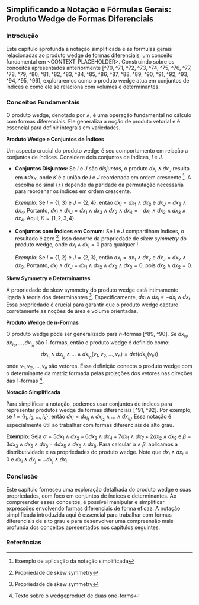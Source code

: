 ## Simplificando a Notação e Fórmulas Gerais: Produto Wedge de Formas Diferenciais

### Introdução
Este capítulo aprofunda a notação simplificada e as fórmulas gerais relacionadas ao produto wedge de formas diferenciais, um conceito fundamental em <CONTEXT_PLACEHOLDER>. Construindo sobre os conceitos apresentados anteriormente [^70, ^71, ^72, ^73, ^74, ^75, ^76, ^77, ^78, ^79, ^80, ^81, ^82, ^83, ^84, ^85, ^86, ^87, ^88, ^89, ^90, ^91, ^92, ^93, ^94, ^95, ^96], exploraremos como o produto wedge atua em conjuntos de índices e como ele se relaciona com volumes e determinantes.

### Conceitos Fundamentais

O produto wedge, denotado por $\wedge$, é uma operação fundamental no cálculo com formas diferenciais. Ele generaliza a noção de produto vetorial e é essencial para definir integrais em variedades.

**Produto Wedge e Conjuntos de Índices**

Um aspecto crucial do produto wedge é seu comportamento em relação a conjuntos de índices. Considere dois conjuntos de índices, $I$ e $J$.

*   **Conjuntos Disjuntos:** Se $I$ e $J$ são *disjuntos*, o produto $dx_I \wedge dx_J$ resulta em $\pm dx_K$, onde $K$ é a união de $I$ e $J$ reordenada em ordem crescente [^92]. A escolha do sinal ($\pm$) depende da paridade da permutação necessária para reordenar os índices em ordem crescente.

    *Exemplo:* Se $I = \{1, 3\}$ e $J = \{2, 4\}$, então $dx_I = dx_1 \wedge dx_3$ e $dx_J = dx_2 \wedge dx_4$. Portanto, $dx_I \wedge dx_J = dx_1 \wedge dx_3 \wedge dx_2 \wedge dx_4 = -dx_1 \wedge dx_2 \wedge dx_3 \wedge dx_4$. Aqui, $K = \{1, 2, 3, 4\}$.

*   **Conjuntos com Índices em Comum:** Se $I$ e $J$ compartilham índices, o resultado é zero [^78]. Isso decorre da propriedade de *skew symmetry* do produto wedge, onde $dx_i \wedge dx_i = 0$ para qualquer $i$.

    *Exemplo:* Se $I = \{1, 2\}$ e $J = \{2, 3\}$, então $dx_I = dx_1 \wedge dx_2$ e $dx_J = dx_2 \wedge dx_3$. Portanto, $dx_I \wedge dx_J = dx_1 \wedge dx_2 \wedge dx_2 \wedge dx_3 = 0$, pois $dx_2 \wedge dx_2 = 0$.

**Skew Symmetry e Determinantes**

A propriedade de skew symmetry do produto wedge está intimamente ligada à teoria dos determinantes [^78]. Especificamente, $dx_i \wedge dx_j = -dx_j \wedge dx_i$. Essa propriedade é crucial para garantir que o produto wedge capture corretamente as noções de área e volume orientadas.

**Produto Wedge de n-Formas**

O produto wedge pode ser generalizado para $n$-formas [^89, ^90]. Se $dx_{i_1}, dx_{i_2}, ..., dx_{i_n}$ são 1-formas, então o produto wedge é definido como:
$$dx_{i_1} \wedge dx_{i_2} \wedge ... \wedge dx_{i_n} (v_1, v_2, ..., v_n) = det(dx_{i_j}(v_k))$$
onde $v_1, v_2, ..., v_n$ são vetores. Essa definição conecta o produto wedge com o determinante da matriz formada pelas projeções dos vetores nas direções das 1-formas [^75].

**Notação Simplificada**

Para simplificar a notação, podemos usar conjuntos de índices para representar produtos wedge de formas diferenciais [^91, ^92]. Por exemplo, se $I = \{i_1, i_2, ..., i_k\}$, então $dx_I = dx_{i_1} \wedge dx_{i_2} \wedge ... \wedge dx_{i_k}$. Essa notação é especialmente útil ao trabalhar com formas diferenciais de alto grau.

**Exemplo:**
Seja $\alpha = 5dx_1 \wedge dx_2 - 6dx_2 \wedge dx_4 + 7dx_1 \wedge dx_7 + 2dx_2 \wedge dx_8$ e $\beta = 3dx_3 \wedge dx_5 \wedge dx_8 - 4dx_5 \wedge dx_6 \wedge dx_8$. Para calcular $\alpha \wedge \beta$, aplicamos a distributividade e as propriedades do produto wedge.  Note que $dx_i \wedge dx_i = 0$ e $dx_i \wedge dx_j = -dx_j \wedge dx_i$.

### Conclusão
Este capítulo forneceu uma exploração detalhada do produto wedge e suas propriedades, com foco em conjuntos de índices e determinantes. Ao compreender esses conceitos, é possível manipular e simplificar expressões envolvendo formas diferenciais de forma eficaz. A notação simplificada introduzida aqui é essencial para trabalhar com formas diferenciais de alto grau e para desenvolver uma compreensão mais profunda dos conceitos apresentados nos capítulos seguintes.

### Referências
[^70]: Fig. 3.1 e texto adjacente
[^71]: Fig. 3.2 e texto adjacente
[^72]: Fig. 3.3 e texto adjacente
[^73]: Fig. 3.4 e texto adjacente
[^74]: Fig. 3.5 e texto adjacente
[^75]: Texto sobre o wedgeproduct de duas one-forms
[^76]: Fig. 3.6 e texto adjacente
[^77]: Fig. 3.7 e texto adjacente
[^78]: Propriedade de skew symmetry
[^79]: Fig. 3.8 e texto adjacente
[^80]: Fig. 3.9 e texto adjacente
[^81]: Fig. 3.10 e texto adjacente
[^82]: Definição de volume forms
[^83]: Fig. 3.12 e texto adjacente
[^84]: Fig. 3.13 e texto adjacente
[^85]: Fig. 3.14 e texto adjacente
[^86]: Três formas apenas ficam interessantes para manifolds de dimensão quatro ou superior.
[^87]: Fig. 3.16 e texto adjacente
[^88]: Question 3.9
[^89]: The general definition of the wedgeproduct of n one-forms
[^90]: Combinação com a definição de determinante
[^91]: Notação simplificada
[^92]: Exemplo de aplicação da notação simplificada
[^93]: The General Formula
[^94]: A permutation σ∈ Sk+l is called a (k, l)-shuffle if σ(1) <··· < σ(k) and σ(k + 1) <·· < σ(k + l)
[^95]: Exemplo da aplicação da fórmula
[^96]: So using our volume/determinant definition of wedgeproduct we have
<!-- END -->